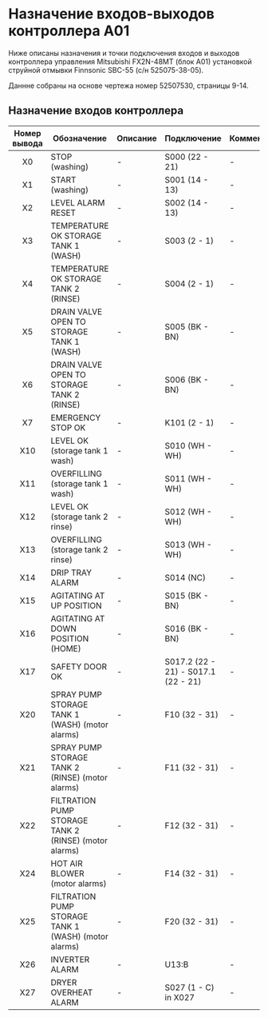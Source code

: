 # Назначение входов-выходов контроллера A01

Ниже описаны назначения и точки подключения входов и выходов контроллера 
управления Mitsubishi FX2N-48MT (блок A01) установкой струйной отмывки 
Finnsonic SBC-55 (с/н 525075-38-05).  

Даннне собраны на основе чертежа номер 52507530, страницы 9-14.

## Назначение входов контроллера

| Номер  вывода | Обозначение | Описание | Подключение | Комментарий |
| :-: | - | - | - | - |
| X0 | STOP (washing) | - | S000 (22 - 21) | - |
| X1 | START (washing) | - | S001 (14 - 13) | - |
| X2 | LEVEL ALARM RESET | - | S002 (14 - 13) | - |
| X3 | TEMPERATURE OK STORAGE TANK 1 (WASH) | - | S003 (2 - 1) | - |
| X4 | TEMPERATURE OK STORAGE TANK 2 (RINSE) | - | S004 (2 - 1) | - |
| X5 | DRAIN VALVE OPEN TO STORAGE TANK 1 (WASH) | - | S005 (BK - BN) | - |
| X6 | DRAIN VALVE OPEN TO STORAGE TANK 2 (RINSE) | - | S006 (BK - BN) | - |
| X7 | EMERGENCY STOP OK | - | K101 (2 - 1) | - |
| X10 | LEVEL OK (storage tank 1 wash) | - | S010 (WH - WH) | - |
| X11 | OVERFILLING (storage tank 1 wash) | - | S011 (WH - WH) | - |
| X12 | LEVEL OK (storage tank 2 rinse) | - | S012 (WH - WH) | - |
| X13 | OVERFILLING (storage tank 2 rinse) | - | S013 (WH - WH) | - |
| X14 | DRIP TRAY ALARM | - | S014 (NC) | - |
| X15 | AGITATING AT UP POSITION | - | S015 (BK - BN) | - |
| X16 | AGITATING AT DOWN POSITION (HOME) | - | S016 (BK - BN) | - |
| X17 | SAFETY DOOR OK | - | S017.2 (22 - 21) - S017.1 (22 - 21) | - |
| X20 | SPRAY PUMP STORAGE TANK 1 (WASH) (motor alarms) | - | F10 (32 - 31) | - |
| X21 | SPRAY PUMP STORAGE TANK 2 (RINSE) (motor alarms) | - | F11 (32 - 31) | - |
| X22 | FILTRATION PUMP STORAGE TANK 2 (RINSE) (motor alarms) | - | F12 (32 - 31) | - |
| X24 | HOT AIR BLOWER (motor alarms) | - | F14 (32 - 31) | - |
| X25 | FILTRATION PUMP STORAGE TANK 1 (WASH) (motor alarms) | - | F20 (32 - 31) | - |
| X26 | INVERTER ALARM | - | U13:B | - |
| X27 | DRYER OVERHEAT ALARM | - | S027 (1 - C) in X027 | - |
